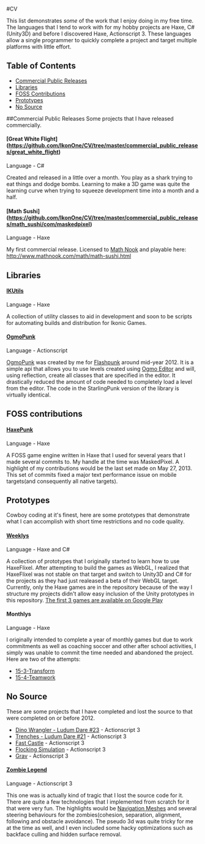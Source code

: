 #CV

This list demonstrates *some* of the work that I enjoy doing in my free time.  The languages that I tend to work with for my hobby projects are Haxe, C#(Unity3D) and before I discovered Haxe, Actionscript 3.  These languages allow a single programmer to quickly complete a project and target multiple platforms with little effort.

## Table of Contents
* [Commercial Public Releases](#commercial-public-releases)
* [Libraries](#libraries)
* [FOSS Contributions](#foss-contributions)
* [Prototypes](#prototypes)
* [No Source](#no-source)

##Commercial Public Releases
Some projects that I have released commercially.
#### [Great White Flight] (https://github.com/IkonOne/CV/tree/master/commercial_public_releases/great_white_flight)
Language - C#

Created and released in a little over a month.  You play as a shark trying to eat things and dodge bombs.  Learning to make a 3D game was quite the learning curve when trying to squeeze development time into a month and a half.

#### [Math Sushi] (https://github.com/IkonOne/CV/tree/master/commercial_public_releases/math_sushi/com/maskedpixel)
Language - Haxe 

My first commercial release.  Licensed to [Math Nook](http://www.mathnook.com/) and playable here: http://www.mathnook.com/math/math-sushi.html

## Libraries
#### [IKUtils](https://github.com/IkonicGames/IKUtils)
Language - Haxe

A collection of utility classes to aid in development and soon to be scripts for automating builds and distribution for Ikonic Games.

#### [OgmoPunk](https://github.com/asaia/StarlingPunk/tree/master/lib/com/saia/starlingPunk/extensions/ogmopunk)
Language - Actionscript

[OgmoPunk](http://www.andysaia.com/radicalpropositions/starlingpunk-ver-1-1-tilemap-support/) was created by me for [Flashpunk](https://github.com/useflashpunk/FlashPunk) around mid-year 2012.  It is a simple api that allows you to use levels created using [Ogmo Editor](http://www.ogmoeditor.com/) and will, using reflection, create all classes that are specified in the editor.  It drastically reduced the amount of code needed to completely load a level from the editor.  The code in the StarlingPunk version of the library is virtually identical.

## FOSS contributions
#### [HaxePunk](https://github.com/HaxePunk/HaxePunk/commits/master?author=IkonOne)
Language - Haxe

A FOSS game engine written in Haxe that I used for several years that I made several commits to.  My handle at the time was MaskedPixel.  A highlight of my contributions would be the last set made on May 27, 2013.  This set of commits fixed a major text performance issue on mobile targets(and consequently all native targets).

## Prototypes
Cowboy coding at it's finest, here are some prototypes that demonstrate what I can accomplish with short time restrictions and no code quality.

#### [Weeklys](https://github.com/IkonicGames/weeklys)
Language - Haxe and C#

A collection of prototypes that I originally started to learn how to use HaxeFlixel.  After attempting to build the games as WebGL, I realized that HaxeFlixel was not stable on that target and switch to Unity3D and C# for the projects as they had just realeased a beta of their WebGL target.  Currently, only the Haxe games are in the repository because of the way I structure my projects didn't allow easy inclusion of the Unity prototypes in this repository.
[The first 3 games are available on Google Play](https://play.google.com/store/apps/developer?id=Ikonic+Games)

#### Monthlys
Language - Haxe

I originally intended to complete a year of monthly games but due to work commitments as well as coaching soccer and other after school activities, I simply was unable to commit the time needed and abandoned the project.  Here are two of the attempts:
* [15-3-Transform](https://github.com/IkonicGames/15-4-Teamwork)
* [15-4-Teamwork](https://github.com/IkonicGames/15-4-Teamwork)

## No Source
These are some projects that I have completed and lost the source to that were completed on or before 2012.
* [Dino Wrangler - Ludum Dare #23](https://github.com/IkonOne/CV/blob/master/no_source/LudumDare23.swf?raw=true) - Actionscript 3
* [Trenches - Ludum Dare #21](http://ludumdare.com/compo/ludum-dare-21/?action=preview&uid=4973) - Actionscript 3
* [Fast Castle](http://www.kongregate.com/games/MaskedPixel/fast-castle) - Actionscript 3
* [Flocking Simulation](https://github.com/IkonOne/CV/blob/master/no_source/Flocking.swf?raw=true) - Actionscript 3
* [Grav](https://github.com/IkonOne/CV/blob/master/no_source/Grav.swf?raw=true) - Actionscript 3

#### [Zombie Legend](https://github.com/IkonOne/CV/blob/master/no_source/ZombieLegend.swf?raw=true)
Language - Actionscript 3

This one was is actually kind of tragic that I lost the source code for it.  There are quite a few technologies that I implemented from scratch for it that were very fun.  The highlights would be [Navigation Meshes](http://www.gamedev.net/page/resources/_/technical/artificial-intelligence/generating-2d-navmeshes-r3393) and several steering behaviours for the zombies(cohesion, separation, alignment, following and obstacle avoidance).  The pseudo 3d was quite tricky for me at the time as well, and I even included some hacky optimizations such as backface culling and hidden surface removal.

